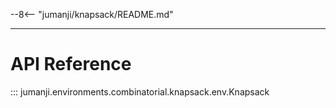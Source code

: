 --8<-- "jumanji/knapsack/README.md"

---
# API Reference
::: jumanji.environments.combinatorial.knapsack.env.Knapsack
